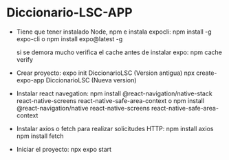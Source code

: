 # Diccionario-LSC-APP

- Tiene que tener instalado Node, npm e instala expocli:
  npm install -g expo-cli o npm install expo@latest -g

  si se demora mucho verifica el cache antes de instalar expo: npm cache verify

- Crear proyecto:
  expo init DiccionarioLSC (Version antigua)
  npx create-expo-app DiccionarioLSC (Nueva version)

- Instalar react navegation:
  npm install @react-navigation/native-stack react-native-screens react-native-safe-area-context
  o
  npm install @react-navigation/native react-native-screens react-native-safe-area-context

- Instalar axios o fetch para realizar solicitudes HTTP:
  npm install axios
  npm install fetch

- Iniciar el proyecto: npx expo start
